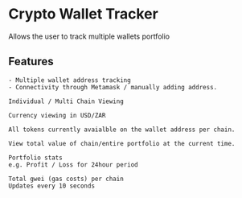 # Crypto Wallet Tracker

Allows the user to track multiple wallets portfolio

## Features

```
- Multiple wallet address tracking
- Connectivity through Metamask / manually adding address.
```

```
Individual / Multi Chain Viewing
```

```
Currency viewing in USD/ZAR
```

```
All tokens currently avaialble on the wallet address per chain.
```

```
View total value of chain/entire portfolio at the current time.
```

```
Portfolio stats
e.g. Profit / Loss for 24hour period
```

```
Total gwei (gas costs) per chain
Updates every 10 seconds
```


